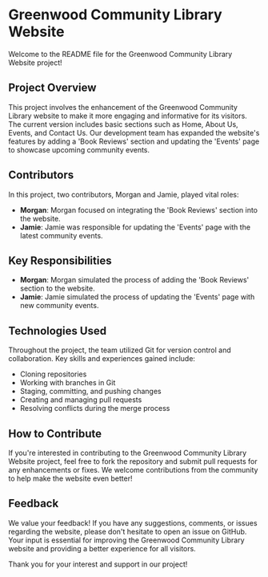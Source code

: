 # Greenwood Community Library Website

Welcome to the README file for the Greenwood Community Library Website project!

## Project Overview

This project involves the enhancement of the Greenwood Community Library website to make it more engaging and informative for its visitors. The current version includes basic sections such as Home, About Us, Events, and Contact Us. Our development team has expanded the website's features by adding a 'Book Reviews' section and updating the 'Events' page to showcase upcoming community events.

## Contributors

In this project, two contributors, Morgan and Jamie, played vital roles:

- **Morgan**: Morgan focused on integrating the 'Book Reviews' section into the website.
- **Jamie**: Jamie was responsible for updating the 'Events' page with the latest community events.

## Key Responsibilities

- **Morgan**: Morgan simulated the process of adding the 'Book Reviews' section to the website.
- **Jamie**: Jamie simulated the process of updating the 'Events' page with new community events.

## Technologies Used

Throughout the project, the team utilized Git for version control and collaboration. Key skills and experiences gained include:

- Cloning repositories
- Working with branches in Git
- Staging, committing, and pushing changes
- Creating and managing pull requests
- Resolving conflicts during the merge process

## How to Contribute

If you're interested in contributing to the Greenwood Community Library Website project, feel free to fork the repository and submit pull requests for any enhancements or fixes. We welcome contributions from the community to help make the website even better!

## Feedback

We value your feedback! If you have any suggestions, comments, or issues regarding the website, please don't hesitate to open an issue on GitHub. Your input is essential for improving the Greenwood Community Library website and providing a better experience for all visitors.

Thank you for your interest and support in our project!
